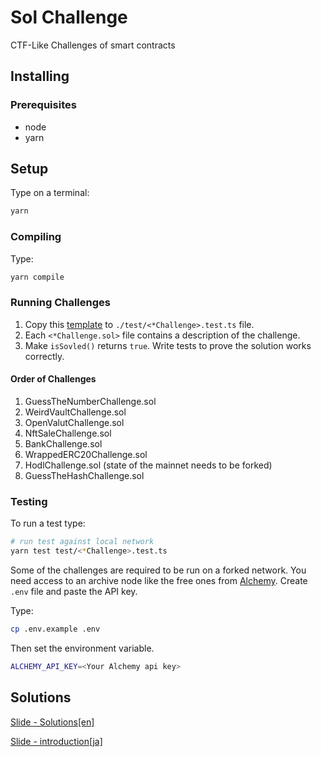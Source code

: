 # Sol Challenge

CTF-Like Challenges of smart contracts

## Installing

### Prerequisites

- node
- yarn

## Setup

Type on a terminal:

```bash
yarn
```

### Compiling

Type:

```bash
yarn compile
```

### Running Challenges

1. Copy this [template](./test/template.test.ts) to `./test/<*Challenge>.test.ts` file.
2. Each `<*Challenge.sol>` file contains a description of the challenge.
3. Make `isSovled()` returns `true`. Write tests to prove the solution works correctly.

#### Order of Challenges

1. GuessTheNumberChallenge.sol
2. WeirdVaultChallenge.sol
3. OpenValutChallenge.sol
4. NftSaleChallenge.sol
5. BankChallenge.sol
6. WrappedERC20Challenge.sol
7. HodlChallenge.sol (state of the mainnet needs to be forked)
8. GuessTheHashChallenge.sol

### Testing

To run a test type:

```bash
# run test against local network
yarn test test/<*Challenge>.test.ts
```

Some of the challenges are required to be run on a forked network. You need access to an archive node like the free ones from [Alchemy](https://alchemyapi.io/). Create `.env` file and paste the API key.

Type:

```bash
cp .env.example .env
```

Then set the environment variable.

```bash
ALCHEMY_API_KEY=<Your Alchemy api key>
```

## Solutions

[Slide - Solutions[en]](https://docs.google.com/presentation/d/1Pfsjh3JldWZWph08N7GzUWTo1D-5ZScUYOLwxIPjG3M/edit#slide=id.ge56a954bf3_0_152)

[Slide - introduction[ja]](https://docs.google.com/presentation/d/17FKtVC1S29WFnQjq92_SiqGIS6EGuslHsUfuNv-NlXU/edit?usp=sharing)

